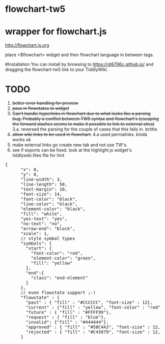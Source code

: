 # flowchart-tw5

# wrapper for flowchart.js
http://flowchart.js.org

place <$flowchart> widget and then flowchart language in between tags.

#Installation
You can install by browsing to https://gt6796c.github.io/ and dragging the flowchart-tw5 link to your TiddlyWiki.


# TODO
1. ~~better error handling for preview~~
2. ~~pass in flowstates to widget~~
3. ~~Can't handle hyperlinks in flowchart due to what looks like a parsing bug. Probably a conflict between TW5 syntax and flowchart's (escaping the forward slashes seems to make it possible to link to external sites)~~
3.a. reversed the parsing for the couple of cases that this fails in. brittle.
4. ~~allow wiki links to be used in flowchart.~~
4.a used permalinks. kinda works ok
5. make external links go create new tab and not use TW's.
6. see if exports can be fixed. look at the highlight.js widget's tiddlywiki.files file for hint

<pre>
{
      "x": 0,
      "y": 0,
      "line-width": 3,
      "line-length": 50,
      "text-margin": 10,
      "font-size": 14,
      "font-color": "black",
      "line-color": "black",
      "element-color": "black",
      "fill": "white",
      "yes-text": "yes",
      "no-text": "no",
      "arrow-end": "block",
      "scale": 1,
      // style symbol types
      "symbols": {
        "start": {
          "font-color": "red",
          "element-color": "green",
          "fill": "yellow"
        },
        "end":{
          "class": "end-element"
        }
      },
      // even flowstate support ;-)
      "flowstate" : {
        "past" : { "fill" : "#CCCCCC", "font-size" : 12},
        "current" : {"fill" : "yellow", "font-color" : "red", "font-weight" : "bold"},
        "future" : { "fill" : "#FFFF99"},
        "request" : { "fill" : "blue"},
        "invalid": {"fill" : "#444444"},
        "approved" : { "fill" : "#58C4A3", "font-size" : 12, "yes-text" : "APPROVED", "no-text" : "n/a" },
        "rejected" : { "fill" : "#C45879", "font-size" : 12, "yes-text" : "n/a", "no-text" : "REJECTED" }
      }
</pre>
